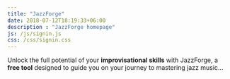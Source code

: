 ```yaml
---
title: "JazzForge"
date: 2018-07-12T18:19:33+06:00
description : "JazzForge homepage"
js: /js/signin.js
css: /css/signin.css
---
```

Unlock the full potential of your **improvisational skills** with JazzForge, a **free tool** designed to guide you on your journey to mastering jazz music...
